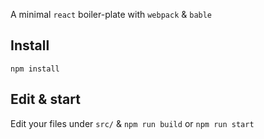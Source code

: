 A minimal `react` boiler-plate with `webpack` & `bable`

## Install

`npm install`

## Edit & start

Edit your files under `src/` & `npm run build` or `npm run start`
